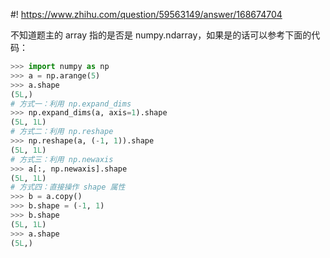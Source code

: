 #! https://www.zhihu.com/question/59563149/answer/168674704

[comment]: <> (Answer URL: https://www.zhihu.com/question/59563149/answer/168674704)
[comment]: <> (Question Title: 在python中，如何将一维数组转化成二维数组？)
[comment]: <> (Author Name: 采石工)
[comment]: <> (Create Time: 2017-05-13 01:45:48)

不知道题主的 array 指的是否是 numpy.ndarray，如果是的话可以参考下面的代码：

```python
>>> import numpy as np
>>> a = np.arange(5)
>>> a.shape
(5L,)
# 方式一：利用 np.expand_dims
>>> np.expand_dims(a, axis=1).shape
(5L, 1L)
# 方式二：利用 np.reshape
>>> np.reshape(a, (-1, 1)).shape
(5L, 1L)
# 方式三：利用 np.newaxis
>>> a[:, np.newaxis].shape
(5L, 1L)
# 方式四：直接操作 shape 属性
>>> b = a.copy()
>>> b.shape = (-1, 1)
>>> b.shape
(5L, 1L)
>>> a.shape
(5L,)
```

